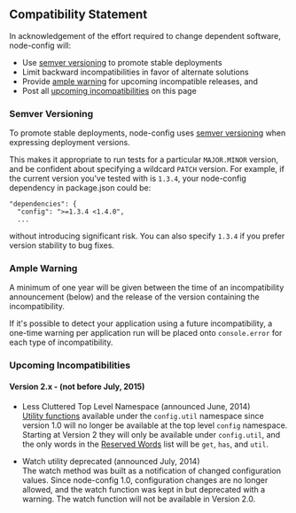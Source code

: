## Compatibility Statement

In acknowledgement of the effort required to change dependent software, node-config will:

* Use [semver versioning](https://github.com/lorenwest/node-config/wiki/Future-Compatibility#semver-versioning) to promote stable deployments
* Limit backward incompatibilities in favor of alternate solutions
* Provide [ample warning](https://github.com/lorenwest/node-config/wiki/Future-Compatibility#ample-warning) for upcoming incompatible releases, and
* Post all [upcoming incompatibilities](https://github.com/lorenwest/node-config/wiki/Future-Compatibility#upcoming-incompatibilities) on this page

### Semver Versioning

To promote stable deployments, node-config uses [semver versioning](http://semver.org/) when expressing deployment versions.

This makes it appropriate to run tests for a particular ```MAJOR.MINOR``` version, and be confident about specifying a wildcard ```PATCH``` version.  For example, if the current version you've tested with is ```1.3.4```, your node-config dependency in package.json could be:
```
"dependencies": {
  "config": ">=1.3.4 <1.4.0",
  ...
```
without introducing significant risk.  You can also specify ```1.3.4``` if you prefer version stability to bug fixes.

### Ample Warning

A minimum of one year will be given between the time of an incompatibility announcement (below) and the release of the version containing the incompatibility.

If it's possible to detect your application using a future incompatibility, a one-time warning per application run will be placed onto ```console.error``` for each type of incompatibility.

### Upcoming Incompatibilities

#### Version 2.x - (not before July, 2015)

* Less Cluttered Top Level Namespace (announced June, 2014)<br>[Utility functions](https://github.com/lorenwest/node-config/wiki/Using-Config-Utilities) available under the ```config.util``` namespace since version 1.0 will no longer be available at the top level ```config``` namespace.  Starting at Version 2 they will only be available under ```config.util```, and the only words in the [Reserved Words](https://github.com/lorenwest/node-config/wiki/Reserved-Words) list will be ```get```, ```has```, and ```util```.

* Watch utility deprecated (announced July, 2014)<br>
The watch method was built as a notification of changed configuration values.  Since node-config 1.0, configuration changes are no longer allowed, and the watch function was kept in but deprecated with a warning.  The watch function will not be available in Version 2.0.